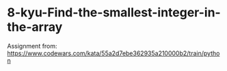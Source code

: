 # 8-kyu-Find-the-smallest-integer-in-the-array
Assignment from: https://www.codewars.com/kata/55a2d7ebe362935a210000b2/train/python

